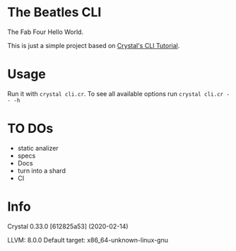 # The Beatles CLI

The Fab Four Hello World.

This is just a simple project based on [Crystal's CLI Tutorial](https://crystal-lang.org/reference/overview/cli.html).

# Usage
Run it with `crystal cli.cr`. To see all available options run `crystal cli.cr -- -h`

# TO DOs
 - static analizer
 - specs
 - Docs
 - turn into a shard
 - CI

# Info
Crystal 0.33.0 [612825a53] (2020-02-14)

LLVM: 8.0.0
Default target: x86_64-unknown-linux-gnu
